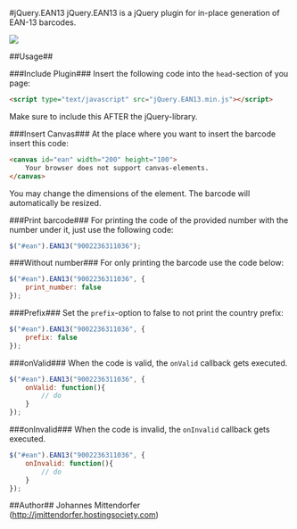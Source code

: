 #jQuery.EAN13
jQuery.EAN13 is a jQuery plugin for in-place generation of EAN-13 barcodes.

<img src="https://raw.github.com/joushx/jQuery.EAN13/master/barcode.png"/>

##Usage##

###Include Plugin###
Insert the following code into the `head`-section of you page:

```html
<script type="text/javascript" src="jQuery.EAN13.min.js"></script>
```

Make sure to include this AFTER the jQuery-library.

###Insert Canvas###
At the place where you want to insert the barcode insert this code:

```html
<canvas id="ean" width="200" height="100">
	Your browser does not support canvas-elements.
</canvas>
```

You may change the dimensions of the element. The barcode will automatically be resized.

###Print barcode###
For printing the code of the provided number with the number under it, just use the following code:

```javascript
$("#ean").EAN13("9002236311036");
```

###Without number###
For only printing the barcode use the code below:

```javascript
$("#ean").EAN13("9002236311036", {
	print_number: false
});
```

###Prefix###
Set the `prefix`-option to false to not print the country prefix:

```javascript
$("#ean").EAN13("9002236311036", {
	prefix: false
});
```

###onValid###
When the code is valid, the `onValid` callback gets executed.

```javascript
$("#ean").EAN13("9002236311036", {
	onValid: function(){
		// do
	}
});
```

###onInvalid###
When the code is invalid, the `onInvalid` callback gets executed.

```javascript
$("#ean").EAN13("9002236311036", {
	onInvalid: function(){
		// do
	}
});
```

##Author##
Johannes Mittendorfer (http://jmittendorfer.hostingsociety.com)